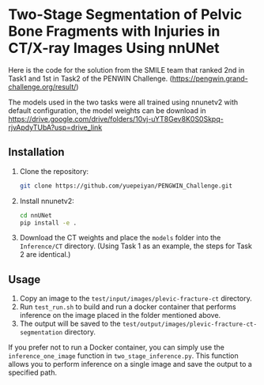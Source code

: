 #  Two-Stage Segmentation of Pelvic Bone Fragments with Injuries in CT/X-ray Images Using nnUNet 

Here is the code for the solution from the SMILE team that ranked 2nd in Task1 and 1st in Task2 of the PENWIN Challenge.
(https://pengwin.grand-challenge.org/result/)

The models used in the two tasks were all trained using nnunetv2 with default configuration, 
the model weights can be download in https://drive.google.com/drive/folders/10vj-uYT8Gev8K0S0Skpq-rjvApdyTUbA?usp=drive_link


## Installation
1. Clone the repository:
   ```bash
   git clone https://github.com/yuepeiyan/PENGWIN_Challenge.git
2. Install nnunetv2:
   ```bash
   cd nnUNet
   pip install -e .
3. Download the CT weights and place the `models` folder into the `Inference/CT` directory. (Using Task 1 as an example, the steps for Task 2 are identical.)

## Usage
1. Copy an image to the `test/input/images/plevic-fracture-ct` directory. 
2. Run `test_run.sh` to build and run a docker container that performs inference on the image placed in the folder mentioned above.
3. The output will be saved to the `test/output/images/plevic-fracture-ct-segmentation` directory. 

If you prefer not to run a Docker container, you can simply use the `inference_one_image` function in `two_stage_inference.py`. 
This function allows you to perform inference on a single image and save the output to a specified path.